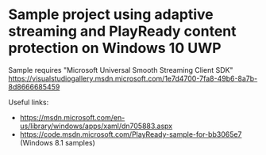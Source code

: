 # Sample project using adaptive streaming and PlayReady content protection on Windows 10 UWP
Sample requires "Microsoft Universal Smooth Streaming Client SDK" https://visualstudiogallery.msdn.microsoft.com/1e7d4700-7fa8-49b6-8a7b-8d8666685459

Useful links:
- https://msdn.microsoft.com/en-us/library/windows/apps/xaml/dn705883.aspx
- https://code.msdn.microsoft.com/PlayReady-sample-for-bb3065e7 (Windows 8.1 samples)
